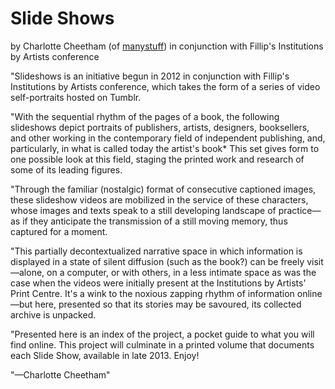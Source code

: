 # Slide Shows
by Charlotte Cheetham (of [manystuff](http://www.manystuff.org/)) in conjunction with Fillip's Institutions by Artists conference

"Slideshows is an initiative begun in 2012 in conjunction with Fillip's Institutions by Artists conference, which takes the form of a series of video self-portraits hosted on Tumblr.

"With the sequential rhythm of the pages of a book, the following slideshows depict portraits of publishers, artists, designers, booksellers, and other working in the contemporary field of independent publishing, and, particularly, in what is called today the artist's book* This set gives form to one possible look at this field, staging the printed work and research of some of its leading figures.

"Through the familiar (nostalgic) format of consecutive captioned images, these slideshow videos are mobilized in the service of these characters, whose images and texts speak to a still developing landscape of practice—as if they anticipate the transmission of a still moving memory, thus captured for a moment.

"This partially decontextualized narrative space in which information is displayed in a state of silent diffusion (such as the book?) can be freely visit—alone, on a computer, or with others, in a less intimate space as was the case when the videos were initially present at the Institutions by Artists' Print Centre. It's a wink to the noxious zapping rhythm of information online—but here, presented so that its stories may be savoured, its collected archive is unpacked.

"Presented here is an index of the project, a pocket guide to what you will find online. This project will culminate in a printed volume that documents each Slide Show, available in late 2013. Enjoy!

"—Charlotte Cheetham"